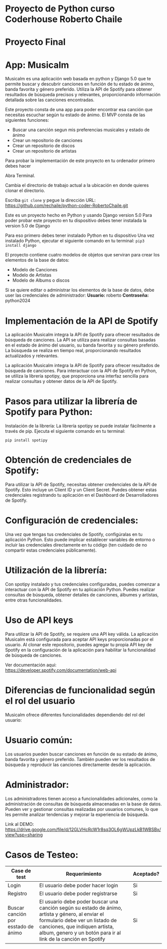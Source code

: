 # Proyecto de Python curso Coderhouse Roberto Chaile

# Proyecto Final

# App: Musicalm
Musicalm es una aplicación web basada en python y Django 5.0 que te permite buscar y descubrir canciones en función de tu estado de ánimo, banda favorita y género preferido. Utiliza la API de Spotify para obtener resultados de búsqueda precisos y relevantes, proporcionando información detallada sobre las canciones encontradas.

Este proyecto consta de una app para poder encontrar esa canción que necesitas escuchar según tu estado de ánimo.
El MVP consta de las siguientes funciones:
- Buscar una canción segun mis preferencias musicales y estado de ánimo
- Crear un repositorio de canciones
- Crear un repositorio de discos
- Crear un repositorio de artistas

Para probar la implementación de este proyecto en tu ordenador primero debes hacer

Abra Terminal.

Cambia el directorio de trabajo actual a la ubicación en donde quieres clonar el directorio.

Escriba ```git clone``` y pegue la dirección URL: https://github.com/rechaile/python-coder-RobertoChaile.git

Este es un proyecto hecho en Python y usando Django version 5.0
Para poder probar este proyecto en tu dispositivo debes tener instalada la version 5.0 de Django

Para eso primero debes tener instalado Python en tu dispositivo
Una vez instalado Python, ejecutar el siguiente comando en tu terminal:
```pip3 install django```

El proyecto contiene cuatro modelos de objetos que serviran para crear los elementos de la base de datos:
- Modelo de Canciones
- Modelo de Artistas
- Modelo de Albums o discos

Si se quiere editar o administrar los elementos de la base de datos, debe user las credenciales de administrador:
**Usuario:** roberto
**Contraseña:** python2024

# Implementación de la API de Spotify
La aplicación Musicalm integra la API de Spotify para ofrecer resultados de búsqueda de canciones. La API se utiliza para realizar consultas basadas en el estado de ánimo del usuario, su banda favorita y su género preferido. La búsqueda se realiza en tiempo real, proporcionando resultados actualizados y relevantes.

La aplicación Musicalm integra la API de Spotify para ofrecer resultados de búsqueda de canciones. Para interactuar con la API de Spotify en Python, se utiliza la librería spotipy, que proporciona una interfaz sencilla para realizar consultas y obtener datos de la API de Spotify.

# Pasos para utilizar la librería de Spotify para Python:
Instalación de la librería: La librería spotipy se puede instalar fácilmente a través de pip. Ejecuta el siguiente comando en tu terminal:

```pip install spotipy```

# Obtención de credenciales de Spotify: 
Para utilizar la API de Spotify, necesitas obtener credenciales de la API de Spotify. Esto incluye un Client ID y un Client Secret. Puedes obtener estas credenciales registrando tu aplicación en el Dashboard de Desarrolladores de Spotify.

# Configuración de credenciales: 
Una vez que tengas tus credenciales de Spotify, configúralas en tu aplicación Python. Esto puede implicar establecer variables de entorno o incluir las credenciales directamente en tu código (ten cuidado de no compartir estas credenciales públicamente).

# Utilización de la librería: 
Con spotipy instalado y tus credenciales configuradas, puedes comenzar a interactuar con la API de Spotify en tu aplicación Python. Puedes realizar consultas de búsqueda, obtener detalles de canciones, álbumes y artistas, entre otras funcionalidades.

# Uso de API keys
Para utilizar la API de Spotify, se requiere una API key válida. La aplicación Musicalm está configurada para aceptar API keys proporcionadas por el usuario. Al clonar este repositorio, puedes agregar tu propia API key de Spotify en la configuración de la aplicación para habilitar la funcionalidad de búsqueda de canciones.

Ver documentación aqui: https://developer.spotify.com/documentation/web-api

# Diferencias de funcionalidad según el rol del usuario
Musicalm ofrece diferentes funcionalidades dependiendo del rol del usuario:

# Usuario común: 
Los usuarios pueden buscar canciones en función de su estado de ánimo, banda favorita y género preferido. También pueden ver los resultados de búsqueda y reproducir las canciones directamente desde la aplicación.

# Administrador: 
Los administradores tienen acceso a funcionalidades adicionales, como la administración de consultas de búsqueda almacenadas en la base de datos. Pueden ver y gestionar consultas realizadas por usuarios comunes, lo que les permite analizar tendencias y mejorar la experiencia de búsqueda.

Link al DEMO: https://drive.google.com/file/d/12GLVHcRcW1r8sq3OL6gWUpzLkB1WBSBx/view?usp=sharing

# Casos de Testeo:

| Case de test | Requerimiento | Aceptado? | 
|--------------|---------------|-----------|
| Login        | El usuario debe poder hacer login | Si | 
| Registro     | El usuario debe poder registrarse | Si |
| Buscar canción por esstado de ánimo | El usuario debe poder buscar una canción según su estado de ánimo, artista y género, al enviar el formulario debe ver un listado de canciones, que indiquen artista, album, genero y un botón para ir al link de la canción en Spotify | Si |
